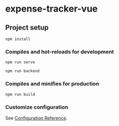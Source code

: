 # expense-tracker-vue

## Project setup
```
npm install
```

### Compiles and hot-reloads for development
```
npm run serve
```

```
npm run backend
```

### Compiles and minifies for production
```
npm run build
```

### Customize configuration
See [Configuration Reference](https://cli.vuejs.org/config/).

